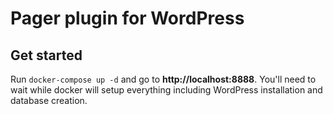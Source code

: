 # Pager plugin for WordPress

## Get started

Run `docker-compose up -d` and go to **http://localhost:8888**. You'll need to wait while
docker will setup everything including WordPress installation and database creation.